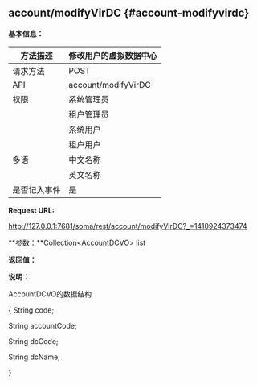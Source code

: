 ## account/modifyVirDC {#account-modifyvirdc}

**基本信息：**

| 方法描述 | 修改用户的虚拟数据中心 |
| --- | --- |
| 请求方法 | POST |
| API | account/modifyVirDC |
| 权限 | 系统管理员 | 是 |
|  | 租户管理员 | 否 |
|  | 系统用户 | 是 |
|  | 租户用户 | 否 |
| 多语 | 中文名称 | 修改用户的虚拟数据中心 |
|  | 英文名称 | **Update the vm data center of the tenant** |
| 是否记入事件 | 是 |

**Request URL:**

http://127.0.0.1:7681/soma/rest/account/modifyVirDC?_=1410924373474

**参数：**Collection&lt;AccountDCVO&gt; list

**返回值：**

**说明：**

AccountDCVO的数据结构

{ String code;

String accountCode;

String dcCode;

String dcName;

}